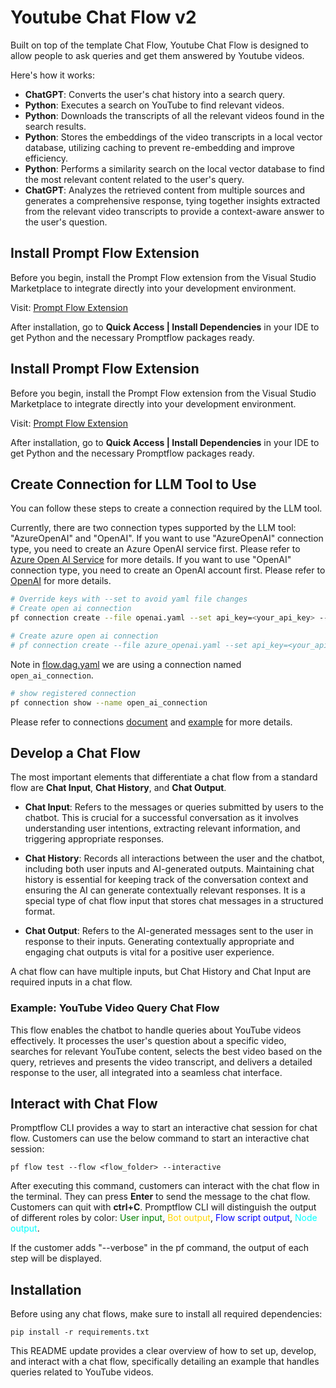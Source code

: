 # Youtube Chat Flow v2
Built on top of the template Chat Flow, Youtube Chat Flow is designed to allow people to ask queries and get them answered by Youtube videos.

Here's how it works:
- **ChatGPT**: Converts the user's chat history into a search query.
- **Python**: Executes a search on YouTube to find relevant videos.
- **Python**: Downloads the transcripts of all the relevant videos found in the search results.
- **Python**: Stores the embeddings of the video transcripts in a local vector database, utilizing caching to prevent re-embedding and improve efficiency.
- **Python**: Performs a similarity search on the local vector database to find the most relevant content related to the user's query.
- **ChatGPT**: Analyzes the retrieved content from multiple sources and generates a comprehensive response, tying together insights extracted from the relevant video transcripts to provide a context-aware answer to the user's question.


## Install Prompt Flow Extension

Before you begin, install the Prompt Flow extension from the Visual Studio Marketplace to integrate directly into your development environment.

Visit: [Prompt Flow Extension](https://marketplace.visualstudio.com/items?itemName=prompt-flow.prompt-flow)

After installation, go to **Quick Access | Install Dependencies** in your IDE to get Python and the necessary Promptflow packages ready.

## Install Prompt Flow Extension

Before you begin, install the Prompt Flow extension from the Visual Studio Marketplace to integrate directly into your development environment.

Visit: [Prompt Flow Extension](https://marketplace.visualstudio.com/items?itemName=prompt-flow.prompt-flow)

After installation, go to **Quick Access | Install Dependencies** in your IDE to get Python and the necessary Promptflow packages ready.

## Create Connection for LLM Tool to Use
You can follow these steps to create a connection required by the LLM tool.

Currently, there are two connection types supported by the LLM tool: "AzureOpenAI" and "OpenAI". If you want to use "AzureOpenAI" connection type, you need to create an Azure OpenAI service first. Please refer to [Azure Open AI Service](https://azure.microsoft.com/en-us/products/cognitive-services/openai-service/) for more details. If you want to use "OpenAI" connection type, you need to create an OpenAI account first. Please refer to [OpenAI](https://platform.openai.com/) for more details.

```bash
# Override keys with --set to avoid yaml file changes
# Create open ai connection
pf connection create --file openai.yaml --set api_key=<your_api_key> --name open_ai_connection

# Create azure open ai connection
# pf connection create --file azure_openai.yaml --set api_key=<your_api_key> api_base=<your_api_base> --name open_ai_connection
```

Note in [flow.dag.yaml](flow.dag.yaml) we are using a connection named `open_ai_connection`.
```bash
# show registered connection
pf connection show --name open_ai_connection
```
Please refer to connections [document](https://promptflow.azurewebsites.net/community/local/manage-connections.html) and [example](https://github.com/microsoft/promptflow/tree/main/examples/connections) for more details.

## Develop a Chat Flow

The most important elements that differentiate a chat flow from a standard flow are **Chat Input**, **Chat History**, and **Chat Output**.

- **Chat Input**: Refers to the messages or queries submitted by users to the chatbot. This is crucial for a successful conversation as it involves understanding user intentions, extracting relevant information, and triggering appropriate responses.

- **Chat History**: Records all interactions between the user and the chatbot, including both user inputs and AI-generated outputs. Maintaining chat history is essential for keeping track of the conversation context and ensuring the AI can generate contextually relevant responses. It is a special type of chat flow input that stores chat messages in a structured format.

- **Chat Output**: Refers to the AI-generated messages sent to the user in response to their inputs. Generating contextually appropriate and engaging chat outputs is vital for a positive user experience.

A chat flow can have multiple inputs, but Chat History and Chat Input are required inputs in a chat flow.

### Example: YouTube Video Query Chat Flow

This flow enables the chatbot to handle queries about YouTube videos effectively. It processes the user's question about a specific video, searches for relevant YouTube content, selects the best video based on the query, retrieves and presents the video transcript, and delivers a detailed response to the user, all integrated into a seamless chat interface.

## Interact with Chat Flow

Promptflow CLI provides a way to start an interactive chat session for chat flow. Customers can use the below command to start an interactive chat session:

```
pf flow test --flow <flow_folder> --interactive
```

After executing this command, customers can interact with the chat flow in the terminal. They can press **Enter** to send the message to the chat flow. Customers can quit with **ctrl+C**.
Promptflow CLI will distinguish the output of different roles by color: <span style="color:Green">User input</span>, <span style="color:Gold">Bot output</span>, <span style="color:Blue">Flow script output</span>, <span style="color:Cyan">Node output</span>.

If the customer adds "--verbose" in the pf command, the output of each step will be displayed.

## Installation
Before using any chat flows, make sure to install all required dependencies:
```
pip install -r requirements.txt
```

This README update provides a clear overview of how to set up, develop, and interact with a chat flow, specifically detailing an example that handles queries related to YouTube videos.
